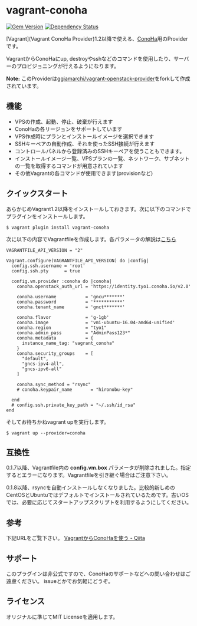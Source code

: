 # vagrant-conoha

[![Gem Version](https://badge.fury.io/rb/vagrant-conoha.svg)](http://badge.fury.io/rb/vagrant-conoha)
[![Dependency Status](https://gemnasium.com/hironobu-s/vagrant-conoha.svg)](https://gemnasium.com/hironobu-s/vagrant-conoha)

[Vagrant](Vagrant ConoHa Provider)1.2以降で使える、[ConoHa](https://www.conoha.jp/)用のProviderです。

VagrantからConoHaにup, destroyやsshなどのコマンドを使用したり、サーバーのプロビジョニングが行えるようになります。

**Note:** このProviderは[ggiamarchi/vagrant-openstack-provider](https://github.com/ggiamarchi/vagrant-openstack-provider)をforkして作成されています。

## 機能

* VPSの作成、起動、停止、破棄が行えます
* ConoHaの各リージョンをサポートしています
* VPS作成時にプランとインストールイメージを選択できます
* SSHキーペアの自動作成、それを使ったSSH接続が行えます
* コントロールパネルから登録済みのSSHキーペアを使うこともできます。
* インストールイメージ一覧、VPSプランの一覧、ネットワーク、サブネットの一覧を取得するコマンドが用意されています
* その他Vagrantの各コマンドが使用できます(provisionなど)

## クイックスタート

あらかじめVagrant1.2以降をインストールしておきます。次に以下のコマンドでプラグインをインストールします。

```console
$ vagrant plugin install vagrant-conoha
```

次に以下の内容でVagrantfileを作成します。各パラメータの解説は[こちら](https://github.com/hironobu-s/vagrant-conoha/blob/master/source/Vagrantfile)

```VAGRANTFILE
VAGRANTFILE_API_VERSION = "2"

Vagrant.configure(VAGRANTFILE_API_VERSION) do |config|
  config.ssh.username = 'root'
  config.ssh.pty      = true

  config.vm.provider :conoha do |conoha|
    conoha.openstack_auth_url = 'https://identity.tyo1.conoha.io/v2.0'

    conoha.username           = 'gncu*******'
    conoha.password           = '***********'
    conoha.tenant_name        = 'gnct*******'

    conoha.flavor             = 'g-1gb'
    conoha.image              = 'vmi-ubuntu-16.04-amd64-unified'
    conoha.region             = "tyo1"
    conoha.admin_pass         = "AdminPass123*"
    conoha.metadata           = {
      instance_name_tag: "vagrant_conoha"
    }
    conoha.security_groups    = [
      "default",
      "gncs-ipv4-all",
      "gncs-ipv6-all"
    ]

    conoha.sync_method = "rsync"
    # conoha.keypair_name       = "hironobu-key"

  end
  # config.ssh.private_key_path = "~/.ssh/id_rsa"
end

```

そしてお待ちかねvagrant upを実行します。

```console
$ vagrant up --provider=conoha
```

## 互換性

0.1.7以降、Vagrantfile内の **config.vm.box** パラメータが削除されました。指定するとエラーになります。Vagrantfileを引き継ぐ場合はご注意下さい。

0.1.8以降、rsyncを自動インストールしなくなりました。比較的新しめのCentOSとUbuntuではデフォルトでインストールされているためです。古いOSでは、必要に応じてスタートアップスクリプトを利用するようにしてください。

## 参考

下記URLをご覧下さい。
[VagrantからConoHaを使う - Qiita](http://qiita.com/hironobu_s/items/8422a427fd5571747196)

## サポート

このプラグインは非公式ですので、ConoHaのサポートなどへの問い合わせはご遠慮ください。
issueとかでお気軽にどうぞ。

## ライセンス

オリジナルに準じてMIT Licenseを適用します。
